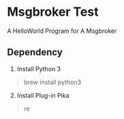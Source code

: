 # Msgbroker Test
 A HelloWorld Program for A Msgbroker
## Dependency
1. Install Python 3
>   brew install python3

2. Install Plug-in Pika
> re

